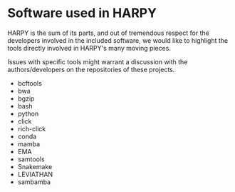 # Software used in HARPY
HARPY is the sum of its parts, and out of tremendous respect for the developers involved in the included software, we would like to highlight the tools directly involved in HARPY's many moving pieces.

Issues with specific tools might warrant a discussion with the authors/developers on the repositories of these projects.

- bcftools
- bwa
- bgzip
- bash
- python
- click
- rich-click
- conda
- mamba
- EMA
- samtools
- Snakemake
- LEVIATHAN
- sambamba